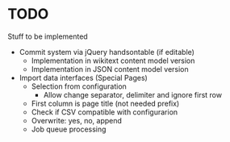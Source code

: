# TODO

Stuff to be implemented

* Commit system via jQuery handsontable (if editable)
    * Implementation in wikitext content model version
    * Implementation in JSON content model version
* Import data interfaces (Special Pages)
    * Selection from configuration
        * Allow change separator, delimiter and ignore first row
    * First column is page title (not needed prefix)
    * Check if CSV compatible with configurarion 
	* Overwrite: yes, no, append
    * Job queue processing


